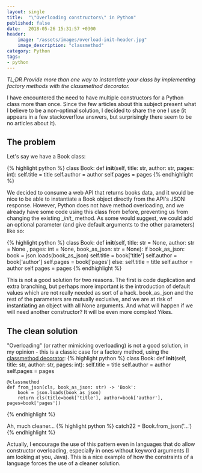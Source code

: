 ```yaml
---
layout: single
title:  "\"Overloading constructors\" in Python"
published: false
date:   2018-05-26 15:31:57 +0300
header:
    image: "/assets/images/overload-init-header.jpg"
    image_description: "classmethod"
category: Python
tags: 
- python 
---
```


*TL;DR Provide more than one way to instantiate your class by implementing factory methods with the classmethod decorator.*

I have encountered the need to have multiple constructors for a Python class more than once. Since the few articles about this subject present what I believe to be a non-optimal solution, I decided to share the one I use (it appears in a few stackoverflow answers, but surprisingly there seem to be no articles about it).

The problem
-----------
Let's say we have a Book class:

{% highlight python %}
class Book:
    def __init__(self, title: str, author: str, pages: int):
        self.title = title
        self.author = author
        self.pages = pages
{% endhighlight %}

We decided to consume a web API that returns books data, and it would be nice to be able to instantiate a Book object directly from the API's JSON response. However, Python does not have method overloading, and we already have some code using this class from before, preventing us from changing the existing \__init__ method.
As some would suggest, we could add an optional parameter (and give default arguments to the other parameters) like so:

{% highlight python %}
class Book:
    def __init__(self, title: str = None, author: str = None , pages: int = None, book_as_json: str = None):
        if book_as_json:
            book = json.loads(book_as_json)
            self.title = book['title']
            self.author = book['author']
            self.pages = book['pages']
        else:
            self.title = title
            self.author = author
            self.pages = pages
{% endhighlight %}

This is not a good solution for two reasons. The first is code duplication and extra branching, but perhaps more important is the introduction of default values which are not really needed as sort of a hack. book_as_json and the rest of the parameters are mutually exclusive, and we are at risk of instantiating an object with all None arguments. And what will happen if we will need another constructor? It will be even more complex! Yikes.

The clean solution
------------------
"Overloading" (or rather mimicking overloading) is not a good solution, in my opinion - this is a classic case for a factory method, using the [classmethod decorator][classmethod-decorator]:
{% highlight python %}
class Book:
    def __init__(self, title: str, author: str, pages: int):
        self.title = title
        self.author = author
        self.pages = pages

    @classmethod
    def from_json(cls, book_as_json: str) -> 'Book':
    	book = json.loads(book_as_json)
    	return cls(title=book['title'], author=book['author'], pages=book['pages'])
{% endhighlight %}

Ah, much cleaner...
{% highlight python %}
catch22 = Book.from_json('...')
{% endhighlight %}

Actually, I encourage the use of this pattern even in languages that do allow constructor overloading, especially in ones without keyword arguments (I am looking at you, Java). This is a nice example of how the constraints of a language forces the use of a cleaner solution. 

[classmethod-decorator]: https://www.programiz.com/python-programming/methods/built-in/classmethod